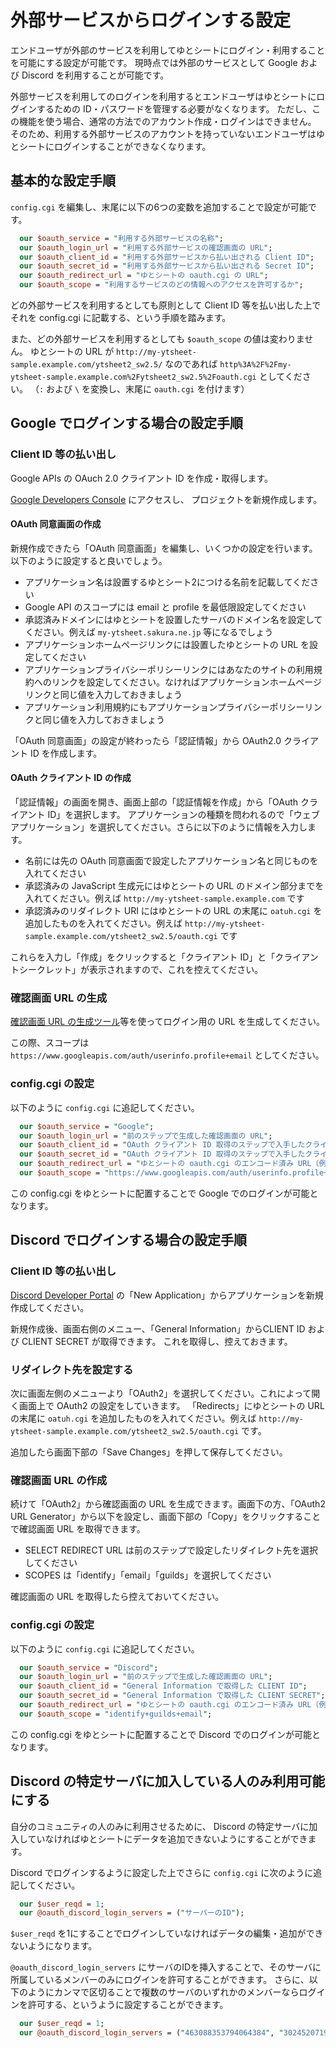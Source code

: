 # 外部サービスからログインする設定

エンドユーザが外部のサービスを利用してゆとシートにログイン・利用することを可能にする設定が可能です。
現時点では外部のサービスとして Google および Discord を利用することが可能です。

外部サービスを利用してのログインを利用するとエンドユーザはゆとシートにログインするための ID・パスワードを管理する必要がなくなります。
ただし、この機能を使う場合、通常の方法でのアカウント作成・ログインはできません。
そのため、利用する外部サービスのアカウントを持っていないエンドユーザはゆとシートにログインすることができなくなります。

## 基本的な設定手順

`config.cgi` を編集し、末尾に以下の6つの変数を追加することで設定が可能です。

```perl
  our $oauth_service = "利用する外部サービスの名称";
  our $oauth_login_url = "利用する外部サービスの確認画面の URL";
  our $oauth_client_id = "利用する外部サービスから払い出される Client ID";
  our $oauth_secret_id = "利用する外部サービスから払い出される Secret ID";
  our $oauth_redirect_url = "ゆとシートの oauth.cgi の URL";
  our $oauth_scope = "利用するサービスのどの情報へのアクセスを許可するか";
```

どの外部サービスを利用するとしても原則として Client ID 等を払い出した上でそれを config.cgi に記載する、という手順を踏みます。

また、どの外部サービスを利用するとしても `$oauth_scope` の値は変わりません。
ゆとシートの URL が `http://my-ytsheet-sample.example.com/ytsheet2_sw2.5/` なのであれば
`http%3A%2F%2Fmy-ytsheet-sample.example.com%2Fytsheet2_sw2.5%2Foauth.cgi` としてください。
（`:` および `\` を変換し、末尾に `oauth.cgi` を付けます）


## Google でログインする場合の設定手順

### Client ID 等の払い出し

Google APIs の OAuch 2.0 クライアント ID を作成・取得します。

[Google Developers Console](https://console.developers.google.com/) にアクセスし、
プロジェクトを新規作成します。

#### OAuth 同意画面の作成

新規作成できたら「OAuth 同意画面」を編集し、いくつかの設定を行います。以下のように設定すると良いでしょう。

* アプリケーション名は設置するゆとシート2につける名前を記載してください
* Google API のスコープには email と profile を最低限設定してください
* 承認済みドメインにはゆとシートを設置したサーバのドメイン名を設定してください。例えば `my-ytsheet.sakura.ne.jp` 等になるでしょう
* アプリケーションホームページリンクには設置したゆとシートの URL を設定してください
* アプリケーションプライバシーポリシーリンクにはあなたのサイトの利用規約へのリンクを設定してください。なければアプリケーションホームページリンクと同じ値を入力しておきましょう
* アプリケーション利用規約にもアプリケーションプライバシーポリシーリンクと同じ値を入力しておきましょう

「OAuth 同意画面」の設定が終わったら「認証情報」から OAuth2.0 クライアント ID を作成します。

#### OAuth クライアント ID の作成

「認証情報」の画面を開き、画面上部の「認証情報を作成」から「OAuth クライアント ID」を選択します。
アプリケーションの種類を問われるので「ウェブアプリケーション」を選択してください。さらに以下のように情報を入力します。

* 名前には先の OAuth 同意画面で設定したアプリケーション名と同じものを入れてください
* 承認済みの JavaScript 生成元にはゆとシートの URL のドメイン部分までを入れてください。例えば `http://my-ytsheet-sample.example.com` です
* 承認済みのリダイレクト URI にはゆとシートの URL の末尾に `oatuh.cgi` を追加したものを入れてください。例えば `http://my-ytsheet-sample.example.com/ytsheet2_sw2.5/oauth.cgi` です

これらを入力し「作成」をクリックすると「クライアント ID」と「クライアントシークレット」が表示されますので、これを控えてください。

### 確認画面 URL の生成

[確認画面 URL の生成ツール](http://shunshun94.web.fc2.com/util/OAuthUrl.html)等を使ってログイン用の URL を生成してください。

この際、スコープは `https://www.googleapis.com/auth/userinfo.profile+email` としてください。

### config.cgi の設定

以下のように `config.cgi` に追記してください。

```perl
  our $oauth_service = "Google";
  our $oauth_login_url = "前のステップで生成した確認画面の URL";
  our $oauth_client_id = "OAuth クライアント ID 取得のステップで入手したクライアント ID";
  our $oauth_secret_id = "OAuth クライアント ID 取得のステップで入手したクライアントシークレット";
  our $oauth_redirect_url = "ゆとシートの oauth.cgi のエンコード済み URL（例：http%3A%2F%2Fmy-ytsheet-sample.example.com%2Fytsheet2_sw2.5%2Foauth.cgi）";
  our $oauth_scope = "https://www.googleapis.com/auth/userinfo.profile+email";
```

この config.cgi をゆとシートに配置することで Google でのログインが可能となります。

## Discord でログインする場合の設定手順

### Client ID 等の払い出し

[Discord Developer Portal](https://discordapp.com/developers/applications) の「New Application」からアプリケーションを新規作成してください。

新規作成後、画面右側のメニュー、「General Information」からCLIENT ID および CLIENT SECRET が取得できます。
これを取得し、控えておきます。

### リダイレクト先を設定する

次に画面左側のメニューより「OAuth2」を選択してください。これによって開く画面上で OAuth2 の設定をしていきます。
「Redirects」にゆとシートの URL の末尾に `oatuh.cgi` を追加したものを入れてください。例えば `http://my-ytsheet-sample.example.com/ytsheet2_sw2.5/oauth.cgi` です。

追加したら画面下部の「Save Changes」を押して保存してください。

### 確認画面 URL の作成

続けて「OAuth2」から確認画面の URL を生成できます。画面下の方、「OAuth2 URL Generator」から以下を設定し、画面下部の「Copy」をクリックすることで確認画面 URL を取得できます。

* SELECT REDIRECT URL は前のステップで設定したリダイレクト先を選択してください
* SCOPES は「identify」「email」「guilds」を選択してください

確認画面の URL を取得したら控えておいてください。

### config.cgi の設定

以下のように `config.cgi` に追記してください。

```perl
  our $oauth_service = "Discord";
  our $oauth_login_url = "前のステップで生成した確認画面の URL";
  our $oauth_client_id = "General Information で取得した CLIENT ID";
  our $oauth_secret_id = "General Information で取得した CLIENT SECRET";
  our $oauth_redirect_url = "ゆとシートの oauth.cgi のエンコード済み URL（例：http%3A%2F%2Fmy-ytsheet-sample.example.com%2Fytsheet2_sw2.5%2Foauth.cgi）";
  our $oauth_scope = "identify+guilds+email";
```

この config.cgi をゆとシートに配置することで Discord でのログインが可能となります。

## Discord の特定サーバに加入している人のみ利用可能にする 

自分のコミュニティの人のみに利用させるために、 Discord の特定サーバに加入していなければゆとシートにデータを追加できないようにすることができます。

Discord でログインするように設定した上でさらに `config.cgi` に次のように追記してください。

```perl
  our $user_reqd = 1;
  our @oauth_discord_login_servers = ("サーバーのID");
```

`$user_reqd` を1にすることでログインしていなければデータの編集・追加ができないようになります。

`@oauth_discord_login_servers` にサーバのIDを挿入することで、そのサーバに所属しているメンバーのみにログインを許可することができます。
さらに、以下のようにカンマで区切ることで複数のサーバのいずれかのメンバーならログインを許可する、というように設定することができます。

```perl
  our $user_reqd = 1;
  our @oauth_discord_login_servers = ("463088353794064384", "302452071993442307");
```

